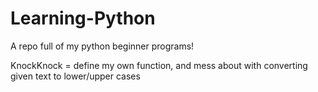 # Learning-Python
A repo full of my python beginner programs!

KnockKnock = define my own function, and mess about with converting given text to lower/upper cases
